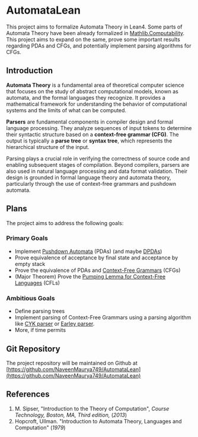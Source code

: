 # AutomataLean
This project aims to formalize Automata Theory in Lean4. Some parts of Automata Theory have been already formalized in [Mathlib.Computability](https://leanprover-community.github.io/mathlib4_docs/Mathlib/Computability/DFA.html). This project aims to expand on the same, prove some important results regarding PDAs and CFGs, and potentially implement parsing algorithms for CFGs.

## Introduction
**Automata Theory** is a fundamental area of theoretical computer science that focuses on the study of abstract computational models, known as automata, and the formal languages they recognize. It provides a mathematical framework for understanding the behavior of computational systems and the limits of what can be computed.

**Parsers** are fundamental components in compiler design and formal language processing. They analyze sequences of input tokens to determine their syntactic structure based on a **context-free grammar (CFG)**. The output is typically a **parse tree** or **syntax tree**, which represents the hierarchical structure of the input.

Parsing plays a crucial role in verifying the correctness of source code and enabling subsequent stages of compilation. Beyond compilers, parsers are also used in natural language processing and data format validation. Their design is grounded in formal language theory and automata theory, particularly through the use of context-free grammars and pushdown automata.

## Plans
The project aims to address the following goals:

### Primary Goals
- Implement [Pushdown Automata](https://en.wikipedia.org/wiki/Pushdown_automaton) (PDAs) (and maybe [DPDAs](https://en.wikipedia.org/wiki/Deterministic_pushdown_automaton))
- Prove equivalence of acceptance by final state and acceptance by empty stack
- Prove the equivalence of PDAs and [Context-Free Grammars](https://en.wikipedia.org/wiki/Context-free_grammar) (CFGs)
- (Major Theorem) Prove the [Pumping Lemma for Context-Free Languages](https://en.wikipedia.org/wiki/Pumping_lemma_for_context-free_languages) (CFLs)

### Ambitious Goals
- Define parsing trees
- Implement parsing of Context-Free Grammars using a parsing algorithm like [CYK parser](https://en.wikipedia.org/wiki/CYK_algorithm) or [Earley parser](https://en.wikipedia.org/wiki/Earley_parser).
- More, if time permits

## Git Repository
The project repository will be maintained on Github at [https://github.com/NaveenMaurya749/AutomataLean](https://github.com/NaveenMaurya749/AutomataLean)

## References
1. M. Sipser, "Introduction to the Theory of Computation", *Course Technology,* *Boston, MA,* *Third edition,* (*2013*)
2. Hopcroft, Ullman. "Introduction to Automata Theory, Languages and Computation" (*1979*) 